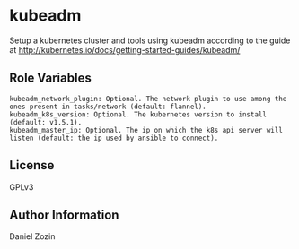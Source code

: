 kubeadm
===============

Setup a kubernetes cluster and tools using kubeadm according to the guide at
http://kubernetes.io/docs/getting-started-guides/kubeadm/

Role Variables
--------------

    kubeadm_network_plugin: Optional. The network plugin to use among the ones present in tasks/network (default: flannel).
    kubeadm_k8s_version: Optional. The kubernetes version to install (default: v1.5.1).
    kubeadm_master_ip: Optional. The ip on which the k8s api server will listen (default: the ip used by ansible to connect).

License
-------

GPLv3

Author Information
------------------

Daniel Zozin
